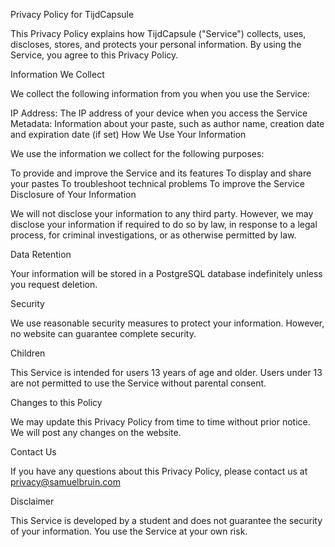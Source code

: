 
Privacy Policy for TijdCapsule

This Privacy Policy explains how TijdCapsule ("Service") collects, uses, discloses, stores, and protects your personal information. By using the Service, you agree to this Privacy Policy.

Information We Collect

We collect the following information from you when you use the Service:

IP Address: The IP address of your device when you access the Service
Metadata: Information about your paste, such as author name, creation date and expiration date (if set)
How We Use Your Information

We use the information we collect for the following purposes:

To provide and improve the Service and its features
To display and share your pastes
To troubleshoot technical problems
To improve the Service
Disclosure of Your Information

We will not disclose your information to any third party. However, we may disclose your information if required to do so by law, in response to a legal process, for criminal investigations, or as otherwise permitted by law.

Data Retention

Your information will be stored in a PostgreSQL database indefinitely unless you request deletion.

Security

We use reasonable security measures to protect your information. However, no website can guarantee complete security.

Children

This Service is intended for users 13 years of age and older. Users under 13 are not permitted to use the Service without parental consent.

Changes to this Policy

We may update this Privacy Policy from time to time without prior notice. We will post any changes on the website.

Contact Us

If you have any questions about this Privacy Policy, please contact us at privacy@samuelbruin.com

Disclaimer

This Service is developed by a student and does not guarantee the security of your information. You use the Service at your own risk.